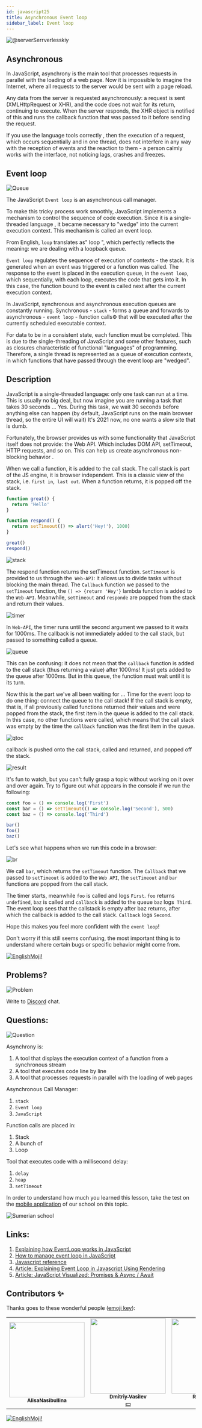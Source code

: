 ```yaml
---
id: javascript25
title: Asynchronous Event loop
sidebar_label: Event loop
---
```


![@serverSerrverlesskiy](/img/javascript/headers/26.jpg)

## Asynchronous

In JavaScript, asynchrony is the main tool that processes requests in parallel with the loading of a web page. Now it is impossible to imagine the Internet, where all requests to the server would be sent with a page reload.

Any data from the server is requested asynchronously: a request is sent (XMLHttpRequest or XHR), and the code does not wait for its return, continuing to execute. When the server responds, the XHR object is notified of this and runs the callback function that was passed to it before sending the request.

If you use the language tools correctly , then the execution of a request, which occurs sequentially and in one thread, does not interfere in any way with the reception of events and the reaction to them - a person calmly works with the interface, not noticing lags, crashes and freezes.

## Event loop

![Queue](https://media.giphy.com/media/5YuhLwDgrgtRVwI7OY/giphy.gif)

The JavaScript `Event loop` is an asynchronous call manager.

To make this tricky process work smoothly, JavaScript implements a mechanism to control the sequence of code execution. Since it is a single-threaded language , it became necessary to "wedge" into the current execution context. This mechanism is called an event loop.

From English, `loop` translates as" loop ", which perfectly reflects the meaning: we are dealing with a loopback queue.

`Event loop` regulates the sequence of execution of contexts - the stack. It is generated when an event was triggered or a function was called. The response to the event is placed in the execution queue, in the `event loop`, which sequentially, with each loop, executes the code that gets into it. In this case, the function bound to the event is called next after the current execution context.

In JavaScript, synchronous and asynchronous execution queues are constantly running. Synchronous - `stack` - forms a queue and forwards to asynchronous - `event loop` - function calls⚙️ that will be executed after the currently scheduled executable context.

For data to be in a consistent state, each function must be completed. This is due to the single-threading of JavaScript and some other features, such as closures characteristic of functional "languages" of programming. Therefore, a single thread is represented as a queue of execution contexts, in which functions that have passed through the event loop are "wedged".

## Description

JavaScript is a single-threaded language: only one task can run at a time. This is usually no big deal, but now imagine you are running a task that takes 30 seconds ... Yes. During this task, we wait 30 seconds before anything else can happen (by default, JavaScript runs on the main browser thread, so the entire UI will wait)  It's 2021 now, no one wants a slow site that is dumb.

Fortunately, the browser provides us with some functionality that JavaScript itself does not provide: the Web API. Which includes DOM API, setTimeout, HTTP requests, and so on. This can help us create asynchronous non-blocking behavior .

When we call a function, it is added to the call stack. The call stack is part of the JS engine, it is browser independent. This is a classic view of the stack, i.e. `first in`,` last out`. When a function returns, it is popped off the stack.

```javascript
function great() {
  return 'Hello'
}

function respond() {
  return setTimeout(() => alert('Hey!'), 1000)
}

great()
respond()
```

![stack](/img/javascript/27/stack.gif)

The respond function returns the setTimeout function. `SetTimeout` is provided to us through the` Web-API`: it allows us to divide tasks without blocking the main thread. The `Callback` function we passed to the` setTimeout` function, the `() => {return 'Hey'}` lambda function is added to the `Web-API`. Meanwhile, `setTimeout` and `responde` are popped from the stack and return their values.

![timer](/img/javascript/27/timer.gif)

In `Web-API`, the timer runs until the second argument we passed to it waits for 1000ms. The callback is not immediately added to the call stack, but passed to something called a queue.

![queue](/img/javascript/27/queue.gif)

This can be confusing: it does not mean that the `callback` function is added to the call stack (thus returning a value) after 1000ms! It just gets added to the queue after 1000ms. But in this queue, the function must wait until it is its turn.

Now this is the part we've all been waiting for ... Time for the event loop to do one thing: connect the queue to the call stack! If the call stack is empty, that is, if all previously called functions returned their values ​​and were popped from the stack, the first item in the queue is added to the call stack. In this case, no other functions were called, which means that the call stack was empty by the time the `callback` function was the first item in the queue.

![qtoc](/img/javascript/27/qtoc.gif)

callback is pushed onto the call stack, called and returned, and popped off the stack.

![result](/img/javascript/27/res.gif)

It's fun to watch, but you can't fully grasp a topic without working on it over and over again. Try to figure out what appears in the console if we run the following:

```jsx
const foo = () => console.log('First')
const bar = () => setTimeout(() => console.log('Second'), 500)
const baz = () => console.log('Third')

bar()
foo()
baz()
```

Let's see what happens when we run this code in a browser:

![br](/img/javascript/27/br.gif)

We call `bar`, which returns the `setTimeout` function.
The `Callback` that we passed to `setTimeout` is added to the `Web API`, the `setTimeout` and `bar` functions are popped from the call stack.

The timer starts, meanwhile `foo` is called and logs `First`. `foo` returns `undefined`, `baz` is called and `callback` is added to the queue
`baz` logs` Third`. The event loop sees that the callstack is empty after baz returns, after which the callback is added to the call stack.
`Callback` logs `Second`.

Hope this makes you feel more confident with the `event loop`!

Don't worry if this still seems confusing, the most important thing is to understand where certain bugs or specific behavior might come from.

 [![EnglishMoji!](/img/logo/NeuroCoder.png)](https://vk.com/neurocoder)

## Problems?

![Problem](https://media.giphy.com/media/xTiTnGeUsWOEwsGoG4/giphy.gif)

Write to [Discord](https://discord.gg/6GDAfXn) chat.

## Questions:

![Question](https://media.giphy.com/media/l0HlRnAWXxn0MhKLK/giphy.gif)

Asynchrony is:

1. A tool that displays the execution context of a function from a synchronous stream
2. A tool that executes code line by line
3. A tool that processes requests in parallel with the loading of web pages

Asynchronous Call Manager:

1. `stack`
2. `Event loop`
3. `JavaScript`

Function calls are placed in:

1. Stack
2. A bunch of
3. Loop

Tool that executes code with a millisecond delay:

1. `delay`
2. `heap`
3. `setTimeout`

<!--
![Description](https://media.giphy.com/media/xT5LMLJOHGWW0PfcYg/giphy.gif)

Схема цикла событий:

![for](/img/javascript/26/00.png)

`Event loop` — это бесконечный цикл, который берёт события из очереди и обрабатывает их.

`Heap` (куча) — объекты собраны в кучу, которая есть не что иное, как название для наименее структурированной части памяти.

`Stack` (стопка, стек) — репрезентация единственного потока выполнения JavaScript-кода . Вызовы функций⚙️ помещаются в стек.

`Browser or Web API’s` (браузерные или веб API) — встроены в браузер и способны предоставлять данные из браузера и окружающей компьютерной    ️ среды и давать возможность выполнять с ними полезные и сложные вещи.

![for](/img/javascript/26/01.png)

## Примеры

![math](https://media.giphy.com/media/3orieN7HEHI0tw8x5C/giphy.gif)

### Пример кода 1

```javascript
function main() {
  console.log('A')
  setTimeout(function exec() {
    console.log('B')
  }, 0)
  console.log('C')
}
main()
// Output
// A
// C
// B
```

Здесь мы видим функцию⚙️ `main`, включающую в себя два 2️⃣ `console.log`, выводящих в консоль `A` и `C`. Между ними находится `setTimeout`, вызов которого выведет в консоль `B` после ожидания в 0 секунд.

![for](/img/javascript/26/02.png)

1. Вызов функции `main` сначала поместит её в стек (в качестве первого элемента `frame`). Потом браузер поместит в стек первое выражение функции `main`, которое представляет собой `console.log('A\)`. Это выражение выполняется и, после завершения, удаляется ➖ из стека. Буква `A` выводится в консоль.
2. Следующее выражение `setTimeout()` с коллбэком `exec()` и временем ожидания в `0` секунд помещается в стек вызовов и выполнение начинается. Функция `setTimeout` использует API браузера для задержки вызова предоставленной функции. Элемент `frame` удаляется ➖ из стека сразу после завершения передачи таймера браузерному API.
3. `console.log('C')` помещается в стек, пока в браузере запускается таймер для вызова функции `exec()`. В этом конкретном случае, поскольку время ожидания составляет `0` секунд, коллбэк (функция `exec()`) будет помещён в `message queue` (очередь сообщений), сразу после того как браузер его получит (в идеале).
4. После выполнения последнего выражения функции `main`, элемент `main` удаляется ➖ из стека вызовов `call stack`, оставляя его пустым. Стек вызовов должен быть пустым, для того чтобы браузер поместил в него элемент из `message queue`. Именно по этой причине даже если в `setTimeout` указано время ожидания в `0` секунд, функция `exec()` не выполняется, пока не закончится выполнение всех элементов в стеке вызовов.
5. Теперь функция `exec()` помещается в стек вызовов и выполняется. Буква `B` выводится в консоль. Вот он — цикл событий `Event Loop` JavaScript.

Таким образом аргумент `delay` в `setTimeout(function, delayTime)` не означает точное время задержки, после которого функция выполнится. Он означает минимальное время ожидания, после которого в какой-нибудь момент времени, функция будет вызвана.

![Wow](https://media.giphy.com/media/QXPmPdudTz4So2P4OQ/giphy.gif)

### Пример кода 2

```javascript
function main() {
  console.log('A')
  setTimeout(function exec() {
    console.log('B')
  }, 0)
  runWhileLoopForNSeconds(3)
  console.log('C')
}

main()

function runWhileLoopForNSeconds(sec) {
  let start = Date.now(),
    now = start
  while (now - start < sec * 1000) {
    now = Date.now()
  }
}
// Output
// A
// C
// B
```

Функция⚙️ `runWhileLoopForNSeconds()` делает именно то, что отражено в её названии. Она постоянно проверяет, прошло ли со времени её вызова то количество секунд, которое передано аргументом. Главное, что нужно помнить — что цикл `while` является блокирующим выражением, и это означает, что его выполнение происходит в стеке вызовов и не использует браузерные API. Таким образом он блокирует все последующие выражения, пока не выполнится до конца.

![for](/img/javascript/26/03.png)

В коде выше, даже несмотря на то, что `setTimeout` имеет задержку в 0 секунд и цикл `while` выполняется 3 секунды, функция⚙️ `exec()` застрянет в очереди сообщений. Цикл `while` будет выполняться в стеке вызовов (в котором один поток), пока не пройдет 3 секунды. И только после того, как стек вызовов опустеет, функция⚙️ `exec()` будет помещена в стек и выполнена.

Таким образом аргумент `delay` в `setTimeout()` не гарантирует начала выполнения после завершения указанной задержки. Он является минимальным временем задержки.

## Контекст исполнения

![goes through the door](https://media.giphy.com/media/3o7TKswXkG2qVFIop2/giphy.gif)

JavaScript — интерпретируемый язык . Это значит, что любой код проходит через интерпретатор, который исполняет его построчно. Но и здесь есть нюансы.

Как только скрипт попадает в интерпретатор, формируются глобальный контекст и глобальная область видимости, в которой держится `Variable Object`, или `VO` — объект переменных  .

Он формируется из переменных вида `Function Declaration` и атрибутов функции⚙️ по следующему принципу. Интерпретатор считывает код и находит все объявления:

- переменных  по ключевому слову `var` (`const` или `let` в ES6 и выше);
- функций, объявленных ключевым словом `function`, без присваивания.

Это складывается в `VO` текущего контекста исполнения. Затем берётся `Variable Object` внешней области видимости и к нему добавляется ➕ сформированный выше `VO`. Сверху он дополняется параметрами функции⚙️ и их значениями на момент исполнения.

При этом нет разницы, в каком месте функции⚙️ они определяются. Переменная  может быть определена в любой части кода , как и функция⚙️.

Рассмотрим скрипт:

```javascript
var a = 10
var c = 7
function func(a, b, d) {
  console.log(a, b, c, d)
  c = a + d
}
var b = 3
func(10, a, b)
console.log(c)
```

`VO` этого скрипта формируется:

1. Из переменной  `a`, значение которой — `undefined`.
2. Переменной  `c`, значение которой — `undefined`.
3. Переменной  `b`, значение которой — `undefined`.
4. Функции `func` с соответствующим телом.

Затем скрипт начнет исполняться по следующему сценарию:

1. В переменную  `a` запишется значение `10`.
2. В переменную `c` запишется значение `7`.
3. В переменную  `b` запишется значение `3`.
4. Будет вызвана функция `func`.
5. Создается контекст исполнения функции `func`.
6. В `VO` контекста исполнения функции `func` будут записаны  переменные  из внешней области видимости: `a`, `c` и `b`, c присвоенными значениями.
7. В `VO` контекста исполнения функции `func` будут созданы переменные  из списка аргументов; поскольку переменные  `a` и `b` уже существуют в VO, добавлена будет только переменная  `d` со значением `undefined`.
8. В переменную  `a` `VO` контекста исполнения функции `func` будет записано  значение `10`.
9. В переменную  `b` `VO` контекста исполнения функции `func` будет записано  значение переменной  a внешней области видимости — `10`.
10. В переменную  `d` `VO` контекста исполнения функции `func` будет записано  значение переменной  `b` внешней области видимости — `3`.
11. Контекст исполнения функции `func` будет запущен.
12. В консоль выведется `10 10 7 3`.
13. В переменную  `c`, находящуюся во внешней области видимости, будет записано  значение `13`.
14. Контекст выполнения функции `func` будет завершён. `VO` функции `func` будет удалён.
15. В консоль выведется `13`.

Теперь перепишем скрипт, добавив `setTimeout` с нулевым тайм-аутом у вызова функции⚙️:

```javascript
var a = 10
var c = 7
function func(a, b, d) {
  console.log(a, b, c, d)
  c = a + d
}
var b = 3
setTimeout(function () {
  func(10, a, b)
}, 0)
console.log(c)
```

На первый взгляд может показаться, что ничего не изменится и функция⚙️ `func` будет выполнена без задержки. Но это не так. На самом деле произойдёт следующее:

1. В переменную  `a` запишется значение `10`.
2. В переменную  `c` запишется значение `7`.
3. В переменную  `b` запишется значение `3`.
4. Функция `func` попадает в пул ожидания.
5. Создаётся контекст исполнения функции `func`.
6. По истечении `0` миллисекунд контекст исполнения функции `func` будет помещён в `event loop`.
7. В консоль выведется `7`.
8. В `VO` контекста исполнения функции `func` будут записаны  переменные  из внешней области видимости: `a`, `c` и `b`, c присвоенными значениями.
9. В `VO` контекста исполнения функции `func` будут созданы переменные  из списка аргументов; поскольку переменные  `a` и `b` уже существуют в `VO`, добавлена будет только переменная  `d` со значением `undefined`.
10. В переменную  `a` `VO` контекста исполнения функции `func` будет записано  значение `10`.
11. В переменную  `b` `VO` контекста исполнения функции `func` будет записано  значение переменной  a внешней области видимости — `10`.
12. В переменную  `d` `VO` контекста исполнения функции `func` будет записано  значение переменной  `b` внешней области видимости — `3`.
13. Контекст исполнения функции `func` будет запущен.
14. В консоль выведется `10 10 7 3`.
15. В переменную  `c`, находящуюся во внешней области видимости, будет записано  значение `13`.
16. Контекст выполнения функции `func` будет завершён; `VO` функции `func` будет удалён.

<!-- ### Примеры

![Math](https://media.giphy.com/media/3o7btPCcdNniyf0ArS/giphy.gif)

`setTimeout` выводит контекст исполнения функции⚙️ из синхронного потока, помещая его в `event loop`. То же самое происходит и с регистрацией событий. Мы можем подписаться на событие при помощи функции⚙️ `addEventListener`. Передавая функцию⚙️ обратного вызова — `callback`, добавляем её в список функций⚙️, которые должны быть вызваны при срабатывании этого события.

Допустим, мы хотим нажатием на кнопку перекрасить её в красный цвет. Код , который это выполняет, выглядит так:

```javascript
var button = document.querySelector('button')

button.addEventListener('click', function (evt) {
  button.style.background = '#f00'
})
```

Более сложный пример: есть две кнопки, первая перекрашивает фон страницы в красный цвет, а вторая — в жёлтый, но у второй перекрашивание фона завёрнуто в `setTimeout` с нулевой задержкой. И мы вручную вызываем событие нажатия сначала на жёлтую кнопку, а потом — на красную.

```javascript
var redButton = document.getElementById(‘red’)
redButton.addEventListener('click', function () {
  document.body.style.background = '#f00'
})
var yellowButton = document.getElementById(‘yellow’)
yellowButton.addEventListener(‘click’, function () {
setTimeout(function () {
         document.body.style.background = ‘#ff0’;
}, 0);
});
yellowButton.click();
redButton.click();
```

Обратите внимание, что исполнение коллбэков событий `click` на кнопках при вызове из кода происходит сразу же, не попадая в `event loop`: `setTimeout` с нулевой задержкой отложил перекраску фона в жёлтый, но функция⚙️ сама была исполнена в момент вызова.

Это происходит из-за того, что события из кода не требуется выполнять асинхронно. Действительно, в такой ситуации мы находимся в предсказуемом окружении, тогда как пользовательские события могут случаться в любой момент.

![Wow](https://media.giphy.com/media/M33UV4NDvkTHa/giphy.gif)


-->

In order to understand how much you learned this lesson, take the test on the [mobile application](http://onelink.to/njhc95) of our school on this topic.

![Sumerian school](/img/app.jpg)

## Links:

1. [Explaining how EventLoop works in JavaScript](https://medium.com/devschacht/javascript-eventloop-explained-f2dcf84e36ee)
2. [How to manage event loop in JavaScript](https://skillbox.ru/media/code/event_loop_chast_1)
3. [Javascript reference](https://javascript.ru/settimeout)
4. [Article: Explaining Event Loop in Javascript Using Rendering](https://bool.dev/blog/detail/obyasnenie-event-loop-v-javascript-s-pomoshchyu-vizualizatsii)
5. [Article: JavaScript Visualized: Promises & Async / Await](https://medium.com/@lydiahallie/javascript-visualized-promises-async-await-a3f1aad8a943)

## Contributors ✨

Thanks goes to these wonderful people ([emoji key](https://allcontributors.org/docs/en/emoji-key)):

<!-- ALL-CONTRIBUTORS-LIST:START - Do not remove or modify this section -->
<!-- prettier-ignore-start -->
<!-- markdownlint-disable -->
<table>
  <tr>
    <td align="center"><a href="https://github.com/AlisaNasibullina"><img src="https://avatars3.githubusercontent.com/u/74646904?s=460&v=4" width="200px;" alt=""/><br /><sub><b>AlisaNasibullina</b></sub></a><br /><a href="#mentoring-KoDim-React" title="Mentoring">  </a></td>
    <td align="center"><a href="https://fullstackserverless.github.io/"><img src="https://avatars0.githubusercontent.com/u/6774813?v=4?s=200" width="200px;" alt=""/><br /><sub><b>Dmitriy Vasilev</b></sub></a><br /><a href="#financial-gHashTag" title="Financial">💵</a></td>
  <td align="center"><a href="https://github.com/Resoner2005"><img src="https://avatars1.githubusercontent.com/u/75675814?v=4?s=200" width="200px;" alt=""/><br /><sub><b>Resoner2005</b></sub></a><br /><a href="https://github.com/gHashTag/react-native-village/issues?q=author%3AResoner2005" title="Bug reports">🐛 🎨 </a></td>
  </tr>
</table>

<!-- markdownlint-restore -->
<!-- prettier-ignore-end -->

<!-- ALL-CONTRIBUTORS-LIST:END -->

[![EnglishMoji!](/img/logo/NeuroCoder.png)](https://vk.com/neurocoder)

